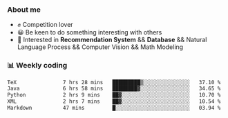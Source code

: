 ### About me

- ✊ Competition lover
- 😀 Be keen to do something interesting with others
- 🎈 Interested in **Recommendation System** && **Database** && Natural Language Process && Computer Vision && Math Modeling


### 📊 Weekly coding
<!--START_SECTION:waka-->

```txt
TeX               7 hrs 28 mins   █████████▒░░░░░░░░░░░░░░░   37.10 %
Java              6 hrs 58 mins   ████████▓░░░░░░░░░░░░░░░░   34.65 %
Python            2 hrs 9 mins    ██▓░░░░░░░░░░░░░░░░░░░░░░   10.70 %
XML               2 hrs 7 mins    ██▓░░░░░░░░░░░░░░░░░░░░░░   10.54 %
Markdown          47 mins         █░░░░░░░░░░░░░░░░░░░░░░░░   03.94 %
```

<!--END_SECTION:waka-->
